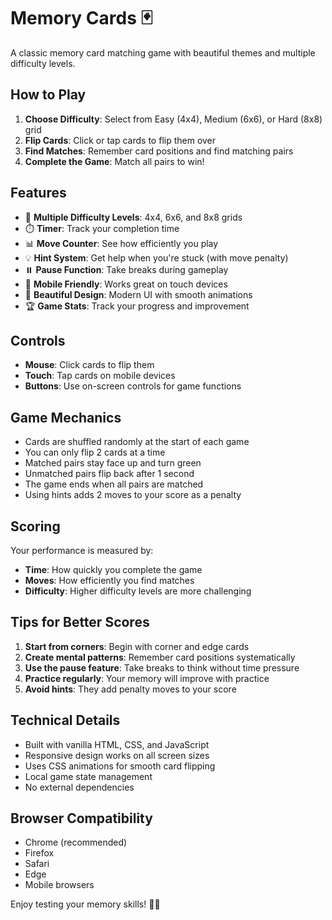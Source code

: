 # Memory Cards 🃏

A classic memory card matching game with beautiful themes and multiple difficulty levels.

## How to Play

1. **Choose Difficulty**: Select from Easy (4x4), Medium (6x6), or Hard (8x8) grid
2. **Flip Cards**: Click or tap cards to flip them over
3. **Find Matches**: Remember card positions and find matching pairs
4. **Complete the Game**: Match all pairs to win!

## Features

- 🎯 **Multiple Difficulty Levels**: 4x4, 6x6, and 8x8 grids
- ⏱️ **Timer**: Track your completion time
- 📊 **Move Counter**: See how efficiently you play
- 💡 **Hint System**: Get help when you're stuck (with move penalty)
- ⏸️ **Pause Function**: Take breaks during gameplay
- 📱 **Mobile Friendly**: Works great on touch devices
- 🎨 **Beautiful Design**: Modern UI with smooth animations
- 🏆 **Game Stats**: Track your progress and improvement

## Controls

- **Mouse**: Click cards to flip them
- **Touch**: Tap cards on mobile devices
- **Buttons**: Use on-screen controls for game functions

## Game Mechanics

- Cards are shuffled randomly at the start of each game
- You can only flip 2 cards at a time
- Matched pairs stay face up and turn green
- Unmatched pairs flip back after 1 second
- The game ends when all pairs are matched
- Using hints adds 2 moves to your score as a penalty

## Scoring

Your performance is measured by:
- **Time**: How quickly you complete the game
- **Moves**: How efficiently you find matches
- **Difficulty**: Higher difficulty levels are more challenging

## Tips for Better Scores

1. **Start from corners**: Begin with corner and edge cards
2. **Create mental patterns**: Remember card positions systematically
3. **Use the pause feature**: Take breaks to think without time pressure
4. **Practice regularly**: Your memory will improve with practice
5. **Avoid hints**: They add penalty moves to your score

## Technical Details

- Built with vanilla HTML, CSS, and JavaScript
- Responsive design works on all screen sizes
- Uses CSS animations for smooth card flipping
- Local game state management
- No external dependencies

## Browser Compatibility

- Chrome (recommended)
- Firefox
- Safari
- Edge
- Mobile browsers

Enjoy testing your memory skills! 🧠✨